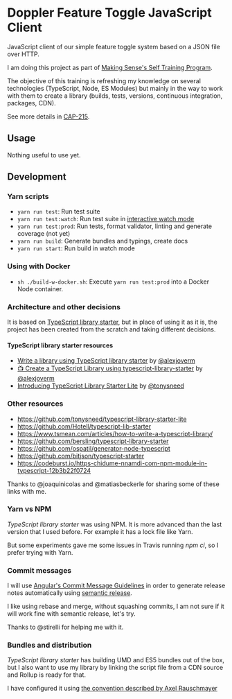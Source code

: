 # Doppler Feature Toggle JavaScript Client

JavaScript client of our simple feature toggle system based on a JSON file over HTTP.

I am doing this project as part of [Making Sense's Self Training Program](http://confluence.makingsense.com/display/DD/Training+program).

The objective of this training is refreshing my knowledge on several technologies (TypeScript, Node, ES Modules) but mainly in the way to work with them to create a library (builds, tests, versions, continuous integration, packages, CDN).

See more details in [CAP-215](http://jira.makingsense.com/browse/CAP-215).

## Usage

Nothing useful to use yet.

## Development

### Yarn scripts

- `yarn run test`: Run test suite
- `yarn run test:watch`: Run test suite in [interactive watch mode](http://facebook.github.io/jest/docs/cli.html#watch)
- `yarn run test:prod`: Run tests, format validator, linting and generate coverage (not yet)
- `yarn run build`: Generate bundles and typings, create docs
- `yarn run start`: Run build in watch mode

### Using with Docker

- `sh ./build-w-docker.sh`: Execute `yarn run test:prod` into a Docker Node container.

### Architecture and other decisions

It is based on [TypeScript library starter](https://github.com/alexjoverm/typescript-library-starter), but in place of using it as it is, the project has been created from the scratch and taking different decisions.

#### TypeScript library starter resources

- [Write a library using TypeScript library starter](https://dev.to/alexjoverm/write-a-library-using-typescript-library-starter) by [@alexjoverm](https://github.com/alexjoverm/)
- [📺 Create a TypeScript Library using typescript-library-starter](https://egghead.io/lessons/typescript-create-a-typescript-library-using-typescript-library-starter) by [@alexjoverm](https://github.com/alexjoverm/)
- [Introducing TypeScript Library Starter Lite](https://blog.tonysneed.com/2017/09/15/introducing-typescript-library-starter-lite/) by [@tonysneed](https://github.com/tonysneed)

### Other resources

- https://github.com/tonysneed/typescript-library-starter-lite
- https://github.com/Hotell/typescript-lib-starter
- https://www.tsmean.com/articles/how-to-write-a-typescript-library/
- https://github.com/bersling/typescript-library-starter
- https://github.com/ospatil/generator-node-typescript
- https://github.com/bitjson/typescript-starter
- https://codeburst.io/https-chidume-nnamdi-com-npm-module-in-typescript-12b3b22f0724

Thanks to @joaquinicolas and @matiasbeckerle for sharing some of these links with me.

### Yarn vs NPM

_TypeScript library starter_ was using NPM. It is more advanced than the last version that I used before. For example it has a lock file like Yarn. 

But some experiments gave me some issues in Travis running _npm ci_, so I prefer trying with Yarn.

### Commit messages

I will use [Angular's Commit Message Guidelines](https://github.com/angular/angular/blob/master/CONTRIBUTING.md#commit) in order to generate release notes automatically using [semantic release](https://github.com/semantic-release/semantic-release).

I like using rebase and merge, without squashing commits, I am not sure if it will work fine with semantic release, let's try.

Thanks to @stirelli for helping me with it.

### Bundles and distribution

_TypeScript library starter_ has building UMD and ES5 bundles out of the box, but I also want to use my library by linking the script file from a CDN source and Rollup is ready for that. 

I have configured it using [the convention described by Axel Rauschmayer](http://2ality.com/2017/04/setting-up-multi-platform-packages.html#browser-browser-specific-code)
